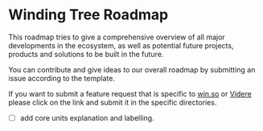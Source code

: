 # Winding Tree Roadmap

This roadmap tries to give a comprehensive overview of all major developments in the ecosystem, as well as potential future projects, products and solutions to be built in the future. 

You can contribute and give ideas to our overall roadmap by submitting an issue according to the template.

If you want to submit a feature request that is specific to [win.so](https://github.com/windingtree/win-stays) or [Videre](https://github.com/windingtree/videre) please click on the link and submit it in the specific directories.

- [ ] add core units explanation and labelling. 


